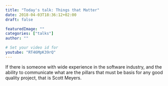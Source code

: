 ```yaml
---
title: "Today's talk: Things that Matter"
date: 2018-04-03T18:36:12+02:00
draft: false

featuredImage: ""
categories: ["talks"]
author: ""

# Set your video id for
youtube: "RT46MpK39rQ"
---
```


If there is someone with wide experience in the software industry, and the ability to communicate what are the pillars that must be basis for any good quality project, that is Scott Meyers.

<!--more-->
